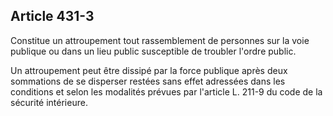 Article 431-3
----
Constitue un attroupement tout rassemblement de personnes sur la voie publique
ou dans un lieu public susceptible de troubler l'ordre public.

Un attroupement peut être dissipé par la force publique après deux sommations de
se disperser restées sans effet adressées dans les conditions et selon les
modalités prévues par l'article L. 211-9 du code de la sécurité intérieure.
